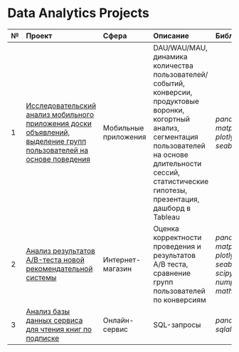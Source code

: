 # Data Analytics Projects

| № | Проект | Сфера | Описание | Библиотеки | 
| :-------- | :-------- | :-------- | :-------- | :-------- | 
| 1 | [Исследовательский анализ мобильного приложения доски объявлений, выделение групп пользователей на основе поведения](https://github.com/jj-itmo/ya-practicum/tree/main/apps_final) | Мобильные приложения | DAU/WAU/MAU, динамика количества пользователей/событий, конверсии, продуктовые воронки, когортный анализ, сегментация пользователей на основе длительности сессий, статистические гипотезы, презентация, дашборд в Tableau | *pandas*, *matplotlib*, *plotly*, *seaborn* |
| 2 | [Анализ результатов A/B-теста новой рекомендательной системы](ссылка) | Интернет-магазин | Оценка корректности проведения и результатов A/B теста, сравнение групп пользователей по конверсиям | *pandas*, *matplotlib*, *plotly*, *seaborn*, *scipy*, *numpy*, *math* | 
| 3 | [Анализ базы данных сервиса для чтения книг по подписке](ссылка) | Онлайн-сервис | SQL-запросы | *pandas*, *sqlalchemy* | 
